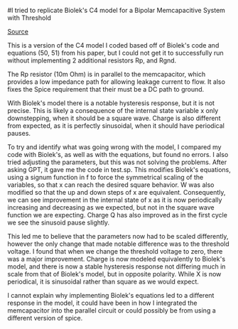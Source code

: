 #I tried to replicate Biolek's C4 model for a Bipolar Memcapacitive System with Threshold

[Source](https://www.researchgate.net/publication/248382146_Reliable_SPICE_Simulations_of_Memristors_Memcapacitors_and_Meminductors?enrichId=rgreq-2607b716844d0292c7f8da1254780775-XXX&enrichSource=Y292ZXJQYWdlOzI0ODM4MjE0NjtBUzoxMTEyNDA5MTk2NTQ0MDBAMTQwMzUzMzMxMTE3MA%3D%3D&el=1_x_3&_esc=publicationCoverPdf)

This is a version of the C4 model I coded based off of Biolek's code and equations (50, 51) from his paper, but I could not get it to successfully run without implementing 2 additional resistors Rp, and Rgnd.

The Rp resistor (10m Ohm) is in parallel to the memcapacitor, which provides a low impedance path for allowing leakage current to flow. It also fixes the Spice requirement that their must be a DC path to ground.

With Biolek's model there is a notable hysteresis response, but it is not precise. This is likely a consequence of the internal state variable x only downstepping, when it should be a square wave. Charge is also different from expected, as it is perfectly sinusoidal, when it should have periodical pauses.

To try and identify what was going wrong with the model, I compared my code with Biolek's, as well as with the equations, but found no errors. I also tried adjusting the parameters, but this was not solving the problems.
After asking GPT, it gave me the code in test.sp. This modifies Biolek's equations, using a signum function in f to force the symmetrical scaling of the variables, so that x can reach the desired square behavior. W was also modified so that the up and down steps of x are equivalent. Consequently, we can see improvement in the internal state of x as it is now periodically increasing and decreasing as we expected, but not in the square wave function we are expecting. Charge Q has also improved as in the first cycle we see the sinusoid pause slightly.

This led me to believe that the parameters now had to be scaled differently, however the only change that made notable difference was to the threshold voltage. I found that when we change the threshold voltage to zero, there was a major improvement. Charge is now modeled equivalently to Biolek's model, and there is now a stable hysteresis response not differing much in scale from that of Biolek's model, but in opposite polarity. While X is now periodical, it is sinusoidal rather than square as we would expect.

I cannot explain why implementing Biolek's equations led to a different response in the model, it could have been in how I integrated the memcapacitor into the parallel circuit or could possibly be from using a different version of spice.

